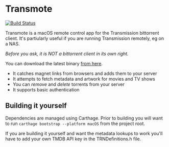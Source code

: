 Transmote
=========

[![Build Status](https://www.bitrise.io/app/24bbdac53cd2fc51.svg?token=P2QwlLUlLmIa38HFgP66tw&branch=develop)](https://www.bitrise.io/app/24bbdac53cd2fc51)

Transmote is a macOS remote control app for the Transmission bittorrent client. It's partiularly useful if you are running Transmission remotely, eg on a NAS.

*Before you ask, it is NOT a bittorrent client in its own right.*

You can download the latest binary [from here](https://samscam.co.uk/transmote/).

* It catches magnet links from browsers and adds them to your server
* It attempts to fetch metadata and artwork for movies and TV shows
* You can *remove* and *delete* torrents from your server
* It supports basic authentication

## Building it yourself

Dependencies are managed using Carthage. Prior to building you will want to run `carthage bootstrap --platform macOS` from the project root.

If you are building it yourself and want the metadata lookups to work you'll have to add your own TMDB API key in the TRNDefinitions.h file.
